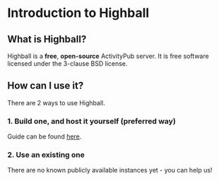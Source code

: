 # Introduction to Highball

## What is Highball?

Highball is a **free**, **open-source** ActivityPub server. It is free software licensed under the 3-clause BSD license.

## How can I use it?

There are 2 ways to use Highball.

### 1. Build one, and host it yourself (preferred way)

Guide can be found [here](../building/building).

### 2. Use an existing one

There are no known publicly available instances yet - you can help us!

